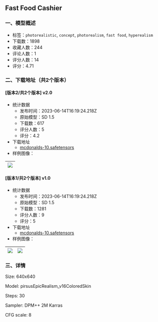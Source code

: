 ## Fast Food Cashier
### 一、模型概述

- 标签：`photorealistic`, `concept`, `photorealism`, `fast food`, `hyperealism`
- 下载数：1898
- 收藏人数：244
- 评论人数：1
- 评分人数：14
- 评分：4.71

### 二、下载地址（共2个版本）

#### [版本2/共2个版本] v2.0

- 统计数据
  - 发布时间：2023-06-14T16:19:24.218Z
  - 原始模型：SD 1.5
  - 下载数：617
  - 评分人数：5
  - 评分：4.2
- 下载地址
  - [mcdonalds-10.safetensors](https://civitai.com/api/download/models/94136)
- 样例图像：

| <img src="https://image.civitai.com/xG1nkqKTMzGDvpLrqFT7WA/aea08afa-91de-4f84-87c3-03fa9e14fe44/width=450/1114433.jpeg" /> |
| ---- |

#### [版本1/共2个版本] v1.0

- 统计数据
  - 发布时间：2023-06-14T16:19:24.218Z
  - 原始模型：SD 1.5
  - 下载数：1281
  - 评分人数：9
  - 评分：5
- 下载地址
  - [mcdonalds-10.safetensors](https://civitai.com/api/download/models/80089)
- 样例图像：

| <img src="https://image.civitai.com/xG1nkqKTMzGDvpLrqFT7WA/921e9dcd-6a54-42fa-9236-b083a3027965/width=450/898991.jpeg" /> | <img src="https://image.civitai.com/xG1nkqKTMzGDvpLrqFT7WA/112cb072-2478-4e09-92ab-44a18f64fdd5/width=450/898994.jpeg" /> |
| ---- | ---- |


### 三、详情
<p>Size: 640x640</p><p>Model: pirsusEpicRealism_v16ColoredSkin</p><p>Steps: 30</p><p>Sampler: DPM++ 2M Karras</p><p>CFG scale: 8</p>